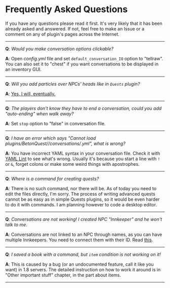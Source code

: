 # Frequently Asked Questions

If you have any questions please read it first. It's very likely that it has been already asked and answered. If not, feel free to make an Issue or a comment on any of plugin's pages across the Internet.

***

**Q**: _Would you make conversation options clickable?_

**A**: Open _config.yml_ file and set `default_conversation_IO` option to "tellraw". You can also set it to "chest" if you want conversations to be displayed in an inventory GUI.

***

**Q**: _Will you add particles over NPCs' heads like in `Quests` plugin?_

**A**: [Yes, I will, eventually.](https://github.com/Co0sh/BetonQuest/issues/2)

***

**Q**: _The players don't know they have to end a conversation, could you add "auto-ending" when walk away?_

**A**: Set `stop` option to "false" in conversation file.

***

**Q**: _I have an error which says "Cannot load plugins/BetonQuest/<packName>/conversations/<conversation>.yml", what is wrong?_

**A**: You have incorrect YAML syntax in your conversation file. Check it with [YAML Lint](http://yamllint.com) to see what's wrong. Usually it's because you start a line with `!` or `&`, forget colons or make some weird things with apostrophes.

***

**Q**: _Where is a command for creating quests?_

**A**: There is no such command, nor there will be. As of today you need to edit the files directly, I'm sorry. The process of writing advanced quests cannot be as easy as in simple Quests plugins, so it would be even harder to do it with commands. I am planning however to code a desktop editor.

***

**Q**: _Conversations are not working! I created NPC "Innkeeper" and he won't talk to me._

**A**: Conversations are not linked to an NPC through names, as you can have multiple Innkeepers. You need to connect them with their ID. Read [this](https://github.com/Co0sh/BetonQuest/wiki/Other-important-stuff#npcs).

***

**Q**: _I saved a book with a command, but `item` condition is not working on it!_

**A**: This is caused by a bug (or an undocumented feature, call it like you want) in 1.8 servers. The detailed instruction on how to work it around is in "Other important stuff" chapter, in the part about items.

***
